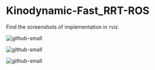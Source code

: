 # Kinodynamic-Fast_RRT-ROS
Find the screenshots of implementation in rviz.

![github-small](https://github.com/addy1997/Kinodynamic-Fast_RRT-ROS/blob/master/Screenshot%202020-02-22%20at%203.36.34%20PM.png)



![github-small](https://github.com/addy1997/Kinodynamic-Fast_RRT-ROS/blob/master/Screenshot%202020-02-22%20at%203.37.25%20PM.png)




![github-small](https://github.com/addy1997/Kinodynamic-Fast_RRT-ROS/blob/master/Screenshot%202020-02-22%20at%203.37.00%20PM.png)




